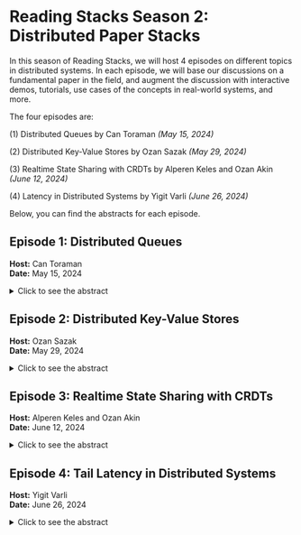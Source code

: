 
# Reading Stacks Season 2: Distributed Paper Stacks

In this season of Reading Stacks, we will host 4 episodes on different topics in distributed systems. In each episode, we will base our discussions on a fundamental paper in the field, and augment the discussion with interactive demos, tutorials, use cases of the concepts in real-world systems, and more.

The four episodes are:

(1) Distributed Queues by Can Toraman *(May 15, 2024)*

(2) Distributed Key-Value Stores by Ozan Sazak *(May 29, 2024)*

(3) Realtime State Sharing with CRDTs by Alperen Keles and Ozan Akin *(June 12, 2024)*

(4) Latency in Distributed Systems by Yigit Varli *(June 26, 2024)*

Below, you can find the abstracts for each episode.

## Episode 1: Distributed Queues

**Host:** Can Toraman  
**Date:** May 15, 2024

<details>
<summary>
Click to see the abstract
</summary>
In this episode of Paper Stacks, Can Toraman will be discussing Achieving Task-Based Scheduling in Low-Latency Distributed Priority Queues.

In modern distributed systems, managing the queue efficiently is crucial for performance and responsiveness. Especially in multi-tenant environments, prioritizing different tasks (based on customer, task type, etc) is crucial. Yet, this area is still not highly explored, as many companies solve it by using different queues. Well, are more optimal ways, and how are they achievable in a distributed setting?

Distributed priority queues are still not highly explored in the academic environment, so will base our discussions on different theoretical and practical perspectives used in the industry:

- Timestone, Netflix’s distributed queue used in its encoding service 

- ⁠B4, Google’s Wide Area Network to support requests from both GCP and Google applications.

- ⁠Facebook’s FOQS to support horizontal scaling and multi-tenant environments

- ⁠QPID: A Distributed Priority Queue with Item Locality

Links:

- Timestone: https://netflixtechblog.com/timestone-netflixs-high-throughput-low-latency-priority-queueing-system-with-built-in-support-1abf249ba95f

- B4: https://research.google/pubs/b4-and-after-managing-hierarchy-partitioning-and-asymmetry-for-availability-and-scale-in-googles-software-defined-wan/

- FOQS: https://engineering.fb.com/2021/02/22/production-engineering/foqs-scaling-a-distributed-priority-queue/

- QPID: https://ieeexplore.ieee.org/document/4725152

</details>

## Episode 2: Distributed Key-Value Stores

**Host:** Ozan Sazak  
**Date:** May 29, 2024

<details>
<summary>
Click to see the abstract
</summary>
In this episode of Paper Stacks, Ozan Sazak will explore the internals of Amazon Dynamo, a highly available and scalable key-value store.

Dynamo, developed for Amazon’s critical services, addressed the internal needs of Amazon using techniques such as consistent hashing, quorum-like techniques, and eventual consistency.

We’ll dive into the 2007 Dynamo paper, discuss the internals of the Dynamo, and the design decisions between the parts such as partitioning and replication.

Paper Link: https://www.allthingsdistributed.com/files/amazon-dynamo-sosp2007.pdf
</details>

## Episode 3: Realtime State Sharing with CRDTs

**Host:** Alperen Keles and Ozan Akin  
**Date:** June 12, 2024

<details>
<summary>
Click to see the abstract
</summary>
In this episode of Paper Stacks, Alperen Keles and Ozan Akin will be discussing
Real-Time Distributed State Sharing for Collaborative Applications using Conflict-Free
Replicated Data Types(CRDTs).

Sharing state between multiple servers and clients is extremely common today. When
multiple users make concurrent updates on a shared data structure, the applications need 
conflict resolution strategies to ensure all users agree on the final state. 

CRDTs are one such mechanism for handling distributed state; the differentiating factors
for CRDTs are (1) they don't need a central server, (2) they are highly fault-tolerant, allowing
users to work offline, and sync their work at arbitrary intervals.

Within the episode, we will base our discussions on the 2011 paper by Marc Shapiro, discuss the 
usage of CRDTs in collaborative text editing in Zed Code Editor, collaborative canvases such as
Excalidraw and Figma, and provide live demos on the internal workings of CRDTs.

Paper Link: https://inria.hal.science/inria-00555588/document
</details>

## Episode 4: Tail Latency in Distributed Systems

**Host:** Yigit Varli  
**Date:** June 26, 2024

<details>
<summary>
Click to see the abstract
</summary>

In this episode of Paper Stacks, Yigit Varli will be discussing the challenges of
optimizing tail latencies in large-scale distributed systems.

Distributed systems tend to serve a diverse set of users at geographically varying locations, with
heterogeneous loads and requirements. Classically, such systems have optimized for “average latency”,
which resulted in very high latency for a small subset of users, the so-called tail.

In this episode, we will dive into 'The Tail at Scale' by Jeffrey Dean and Luiz André Barroso from Google,
where we will explore system designs and techniques to handle high loads, ensuring smoother operation and
improved user experience.

Paper Link: https://dl.acm.org/doi/pdf/10.1145/2408776.2408794
</details>